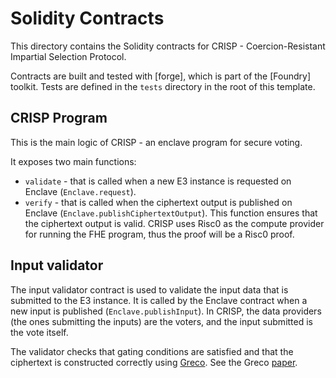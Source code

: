 # Solidity Contracts

This directory contains the Solidity contracts for CRISP - Coercion-Resistant Impartial Selection Protocol.

Contracts are built and tested with [forge], which is part of the [Foundry] toolkit.
Tests are defined in the `tests` directory in the root of this template.

## CRISP Program

This is the main logic of CRISP - an enclave program for secure voting. 

It exposes two main functions:

* `validate` - that is called when a new E3 instance is requested on Enclave (`Enclave.request`). 
* `verify` - that is called when the ciphertext output is published on Enclave (`Enclave.publishCiphertextOutput`). This function ensures that the ciphertext output is valid. CRISP uses Risc0 as the compute provider for running the FHE program, thus the proof will be a Risc0 proof.

## Input validator

The input validator contract is used to validate the input data that is submitted to the E3 instance. It is called by the Enclave contract when a new input is published (`Enclave.publishInput`). In CRISP, the data providers (the ones submitting the inputs) are the voters, and the input submitted is the vote itself. 

The validator checks that gating conditions are satisfied and that the ciphertext is constructed correctly using [Greco](https://github.com/gnosisguild/enclave/tree/main/packages/circuits/crates/libs/greco). See the Greco [paper](https://eprint.iacr.org/2024/594).


